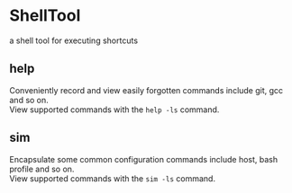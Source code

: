# ShellTool
a shell tool for executing shortcuts

## help
Conveniently record and view easily forgotten commands include git, gcc and so on. <br/>
View supported commands with the `help -ls` command.

## sim
Encapsulate some common configuration commands include host, bash profile and so on. <br/>
View supported commands with the `sim -ls` command.

